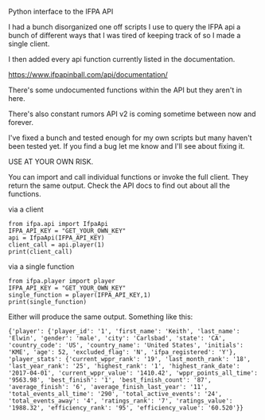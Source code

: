 Python interface to the IFPA API

I had a bunch disorganized one off scripts I use to query the IFPA api a bunch of different ways that I was tired of keeping track of so I made a single client.


I then added every  api function currently listed in the documentation.

https://www.ifpapinball.com/api/documentation/



There's some undocumented functions within the API but they aren't in here.

There's also constant rumors API v2 is coming sometime between now and forever. 

I've fixed a bunch and tested enough for my own scripts but many haven't been tested yet.  If you find a bug let me know and I'll see about fixing it.

USE AT YOUR OWN RISK.


You can import and call individual functions or invoke the full client.
They return the same output.  Check the API docs to find out about all the functions.

via a client
```
from ifpa.api import IfpaApi
IFPA_API_KEY = "GET_YOUR_OWN_KEY"
api = IfpaApi(IFPA_API_KEY)
client_call = api.player(1)
print(client_call)

```

via a single function
```
from ifpa.player import player
IFPA_API_KEY = "GET_YOUR_OWN_KEY"
single_function = player(IFPA_API_KEY,1)
print(single_function)
```

Either will produce the same output.  Something like this:

```
{'player': {'player_id': '1', 'first_name': 'Keith', 'last_name': 'Elwin', 'gender': 'male', 'city': 'Carlsbad', 'state': 'CA', 'country_code': 'US', 'country_name': 'United States', 'initials': 'KME', 'age': 52, 'excluded_flag': 'N', 'ifpa_registered': 'Y'}, 'player_stats': {'current_wppr_rank': '19', 'last_month_rank': '18', 'last_year_rank': '25', 'highest_rank': '1', 'highest_rank_date': '2017-04-01', 'current_wppr_value': '1410.42', 'wppr_points_all_time': '9563.98', 'best_finish': '1', 'best_finish_count': '87', 'average_finish': '6', 'average_finish_last_year': '11', 'total_events_all_time': '290', 'total_active_events': '24', 'total_events_away': '4', 'ratings_rank': '7', 'ratings_value': '1988.32', 'efficiency_rank': '95', 'efficiency_value': '60.520'}}
```
